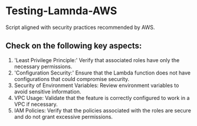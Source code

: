 # Testing-Lamnda-AWS
Script aligned with security practices recommended by AWS.

## Check on the following key aspects:

1. 'Least Privilege Principle:' Verify that associated roles have only the necessary permissions.
2. 'Configuration Security:' Ensure that the Lambda function does not have configurations that could compromise security.
3. Security of Environment Variables: Review environment variables to avoid sensitive information.
4. VPC Usage: Validate that the feature is correctly configured to work in a VPC if necessary.
5. IAM Policies: Verify that the policies associated with the roles are secure and do not grant excessive permissions.

